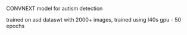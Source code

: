 CONVNEXT model for autism detection


trained on asd dataswt with 2000+ images, trained using l40s gpu - 50 epochs
